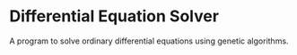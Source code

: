 # Differential Equation Solver
A program to solve ordinary differential equations using genetic algorithms.
